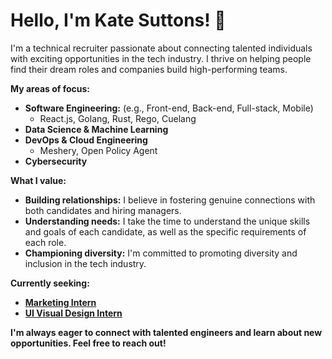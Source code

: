 # Hello, I'm Kate Suttons! 👋

I'm a technical recruiter passionate about connecting talented individuals with exciting opportunities in the tech industry. I thrive on helping people find their dream roles and companies build high-performing teams.

**My areas of focus:**

* **Software Engineering:**  (e.g., Front-end, Back-end, Full-stack, Mobile)
  * React.js, Golang, Rust, Rego, Cuelang
* **Data Science & Machine Learning**
* **DevOps & Cloud Engineering**
  * Meshery, Open Policy Agent
* **Cybersecurity**

**What I value:**

* **Building relationships:** I believe in fostering genuine connections with both candidates and hiring managers.
* **Understanding needs:** I take the time to understand the unique skills and goals of each candidate, as well as the specific requirements of each role.
* **Championing diversity:** I'm committed to promoting diversity and inclusion in the tech industry.

<!-- **Let's connect!**

* **LinkedIn:** [Your LinkedIn Profile URL]
* **Email:** [Your Professional Email Address] -->

**Currently seeking:**

* **[Marketing Intern](https://layer5.io/careers/digital-marketing-internship)** 
* **[UI Visual Design Intern](https://layer5.io/careers/ui-visual-designer-internship)**

**I'm always eager to connect with talented engineers and learn about new opportunities. Feel free to reach out!**
